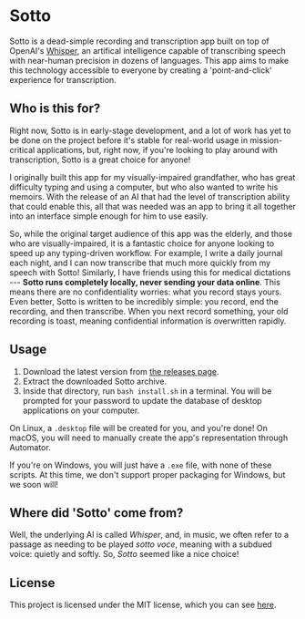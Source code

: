 # Sotto

Sotto is a dead-simple recording and transcription app built on top of OpenAI's [Whisper](https://github.com/openai/whisper), an artifical intelligence capable of transcribing speech with near-human precision in dozens of languages. This app aims to make this technology accessible to everyone by creating a 'point-and-click' experience for transcription.

## Who is this for?

Right now, Sotto is in early-stage development, and a lot of work has yet to be done on the project before it's stable for real-world usage in mission-critical applications, but, right now, if you're looking to play around with transcription, Sotto is a great choice for anyone!

I originally built this app for my visually-impaired grandfather, who has great difficulty typing and using a computer, but who also wanted to write his memoirs. With the release of an AI that had the level of transcription ability that could enable this, all that was needed was an app to bring it all together into an interface simple enough for him to use easily.

So, while the original target audience of this app was the elderly, and those who are visually-impaired, it is a fantastic choice for anyone looking to speed up any typing-driven workflow. For example, I write a daily journal each night, and I can now transcribe that much more quickly from my speech with Sotto! Similarly, I have friends using this for medical dictations --- **Sotto runs completely locally, never sending your data online**. This means there are no confidentiality worries: what you record stays yours. Even better, Sotto is written to be incredibly simple: you record, end the recording, and then transcribe. When you next record something, your old recording is toast, meaning confidential information is overwritten rapidly.

## Usage

1. Download the latest version from [the releases page](https://github.com/arctic-hen7/sotto/releases).
2. Extract the downloaded Sotto archive.
3. Inside that directory, run `bash install.sh` in a terminal. You will be prompted for your password to update the database of desktop applications on your computer.

On Linux, a `.desktop` file will be created for you, and you're done! On macOS, you will need to manually create the app's representation through Automator.

If you're on Windows, you will just have a `.exe` file, with none of these scripts. At this time, we don't support proper packaging for Windows, but we soon will!

## Where did 'Sotto' come from?

Well, the underlying AI is called *Whisper*, and, in music, we often refer to a passage as needing to be played *sotto voce*, meaning with a subdued voice: quietly and softly. So, *Sotto* seemed like a nice choice!

## License

This project is licensed under the MIT license, which you can see [here](https://github.com/arctic-hen7/sotto/blob/main/LICENSE).
